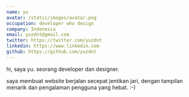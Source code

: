 ```yaml
---
name: yu
avatar: /static/images/avatar.png
occupation: developer who design
company: Indonesia
email: yuzdnt@gmail.com
twitter: https://twitter.com/yuzdnt
linkedin: https://www.linkedin.com
github: https://github.com/yuzdnt
---
```


hi, saya yu.
seorang developer dan designer.

saya membuat website berjalan secepat jentikan jari, dengan tampilan menarik dan pengalaman pengguna yang hebat. :-)
